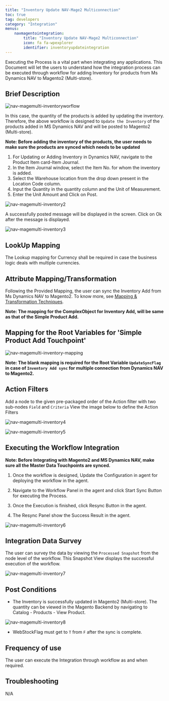 ```yaml
---
title: "Inventory Update NAV-Mage2 Multiconnection"
toc: true
tag: developers
category: "Integration"
menus: 
    navmagentointegration:
        title: "Inventory Update NAV-Mage2 Multiconnection"
        icon: fa fa-wpexplorer
        identifier: inventoryupdateintegration
---
```


Executing the Process is a vital part when integrating any applications. This Document will let the users to understand how the 
integration process can be executed through workflow for adding Inventory for products from Ms Dynamics NAV to Magento2 (Multi-store).

## Brief Description

![nav-magemulti-inventoryworflow](/staticfiles/integration/media/nav-magemulti-inventoryworflow.png)

In this case, the quantity of the products is added by updating the inventory. Therefore, the above workflow 
is designed to `Update the Inventory` of the products added in MS Dynamics NAV and will be posted to Magento2 (Multi-store).

**Note: Before adding the inventory of the products, the user needs to make sure the products are synced which needs to be updated**

1.  For Updating or Adding Inventory in Dynamics NAV, navigate to the Product Item card-Item Journal.
2.  In the Item Journal window, select the Item No. for whom the inventory is added.
3.  Select the Warehouse location from the drop down present in the Location Code column.
4.  Input the Quantity in the quantity column and the Unit of Measurement.
5.  Enter the Unit Amount and Click on Post.

![nav-magemulti-inventory2](/staticfiles/integration/media/nav-magemulti-inventory2.png)

A successfully posted message will be displayed in the screen. Click on Ok after the message is displayed.

![nav-magemulti-inventory3](/staticfiles/integration/media/nav-magemulti-inventory3.png)

## LookUp Mapping

The Lookup mapping for Currency shall be required in case the business logic deals with multiple currencies.

## Attribute Mapping/Transformation

Following the Provided Mapping, the user can sync the Inventory Add from Ms Dynamics NAV to Magento2. To know more, see [Mapping & Transformation Techniques](/transformation/steps-to-cutomize-prebuilt-mapping/).

**Note: The mapping for the ComplexObject for Inventory Add, will be same as that of the Simple Product Add.**

## Mapping for the Root Variables for 'Simple Product Add Touchpoint'

![nav-magemulti-inventory-mapping](/staticfiles/integration/media/nav-magemulti-inventory-mapping.png)

**Note: The blank mapping is required for the Root Variable `UpdateSyncFlag` in case of `Inventory Add sync` for multiple 
connection from Dynamics NAV to Magento2.**

## Action Filters

Add a node to the given pre-packaged order of the Action filter with two sub-nodes `Field` and `Criteria`
View the image below to define the Action Filters

![nav-magemulti-inventory4](/staticfiles/integration/media/nav-magemulti-inventory4.png)

![nav-magemulti-inventory5](/staticfiles/integration/media/nav-magemulti-inventory5.png)

## Executing the Workflow Integration

**Note: Before Integrating with Magento2 and MS Dynamics NAV, make sure all the Master Data Touchpoints are synced.**

1. Once the workflow is designed, Update the Configuration in agent for deploying the workflow in the agent.

2.	Navigate to the Workflow Panel in the agent and click Start Sync Button for executing the Process.
3.	Once the Execution is finished, click Resync Button in the agent.

4.	The Resync Panel show the Success Result in the agent.

![nav-magemulti-inventory6](/staticfiles/integration/media/nav-magemulti-inventory6.png)

## Integration Data Survey

The user can survey the data by viewing the `Processed Snapshot` from the node level of the workflow.
This Snapshot View displays the successful execution of the workflow.

![nav-magemulti-inventory7](/staticfiles/integration/media/nav-magemulti-inventory7.png)

## Post Conditions

* The Inventory is successfully updated in Magento2 (Multi-store). The quantity can be viewed in the Magento Backend by navigating 
to Catalog - Products - View Product.

![nav-magemulti-inventory8](/staticfiles/integration/media/nav-magemulti-inventory8.png)

* WebStockFlag must get to `T` from `F` after the sync is complete.

## Frequency of use

The user can execute the Integration through workflow as and when required.

## Troubleshooting

N/A





